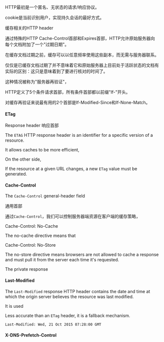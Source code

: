 HTTP最初是一个匿名、无状态的请求/响应协议。

cookie是当前识别用户，实现持久会话的最好方式。

缓存相关的HTTP header

通过特殊的HTTP Cache-Control首部和Expires首部，HTTP允许原始服务器向每个文档附加了一个"过期日期"。

在缓存文档过期之前，缓存可以以任意频率使用这些副本，而无需与服务器联系。

仅仅是已缓存文档过期了并不意味着它和原始服务器上目前处于活跃状态的文档有实际的区别：这只是意味着到了要进行核对的时间了。

这种情况被称为"服务器再验证"，  

HTTP定义了5个条件请求首部，所有条件首部都以前缀"If-"开头。

对缓存再验证来说最有用的2个首部是If-Modified-Since和If-None-Match。

#### ETag

Response header 响应首部

The `ETAG` HTTP response header is an identifier for a specific version of a resource.

It allows caches to be more efficient, 

On the other side, 

If the resource at a given URL changes, a new `ETag` value must be generated.

#### Cache-Control

The `Cache-Control` general-header field 

通用首部

通过`Cache-Control`，我们可以控制服务器端资源在客户端的缓存策略，

Cache-Control: No-Cache

The no-cache directive means that 

Cache-Control: No-Store

The no-store directive means browsers are not allowed to cache a response and must pull it from the server each time it's requested.

The private response 

#### Last-Modified

The `Last-Modified` response HTTP header contains the date and time at which the origin server believes the resource was last modified.

It is used 

Less accurate than an `ETag` header, it is a fallback mechanism.

    Last-Modified: Wed, 21 Oct 2015 07:28:00 GMT

#### X-DNS-Prefetch-Control